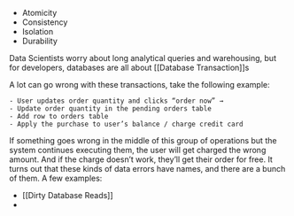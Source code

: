 - Atomicity
- Consistency
- Isolation
- Durability

Data Scientists worry about long analytical queries and warehousing, but for developers, databases are all about [[Database Transaction]]s

A lot can go wrong with these transactions, take the following example: 

```
- User updates order quantity and clicks “order now” →
- Update order quantity in the pending orders table
- Add row to orders table
- Apply the purchase to user’s balance / charge credit card
```

If something goes wrong in the middle of this group of operations but the system continues executing them, the user will get charged the wrong amount. And if the charge doesn’t work, they’ll get their order for free. It turns out that these kinds of data errors have names, and there are a bunch of them. A few examples:

- [[Dirty Database Reads]]
- 